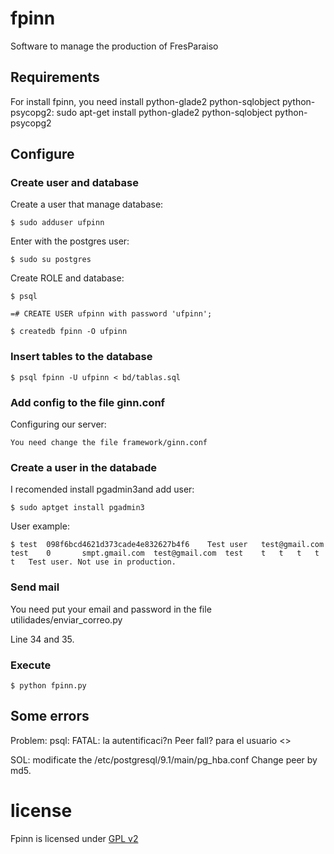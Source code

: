 # fpinn

Software to manage the production of FresParaiso


## Requirements

For install fpinn, you need install python-glade2 python-sqlobject python-psycopg2:
    sudo apt-get install python-glade2 python-sqlobject python-psycopg2

## Configure

### Create user and database

Create a user that manage database:

    $ sudo adduser ufpinn

Enter with the postgres user:

    $ sudo su postgres

Create ROLE and database:

    $ psql

    =# CREATE USER ufpinn with password 'ufpinn';

    $ createdb fpinn -O ufpinn


### Insert tables to the database

    $ psql fpinn -U ufpinn < bd/tablas.sql

### Add config to the file ginn.conf

Configuring our server:

    You need change the file framework/ginn.conf

### Create a user in the databade

I recomended install pgadmin3and add user:

    $ sudo aptget install pgadmin3

User example:

    $ test  098f6bcd4621d373cade4e832627b4f6    Test user   test@gmail.com  test    0       smpt.gmail.com  test@gmail.com  test    t   t   t   t   t   Test user. Not use in production.

### Send mail

You need put your email and password in the file utilidades/enviar\_correo.py

Line 34 and 35.

### Execute

    $ python fpinn.py

## Some errors

Problem: psql: FATAL:  la autentificaci?n Peer fall? para el usuario <<ufpinn>>

SOL: modificate the /etc/postgresql/9.1/main/pg\_hba.conf Change peer by md5.

# license

Fpinn is licensed under [GPL v2](http://www.gnu.org/licenses/gpl-2.0.html)
